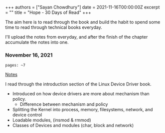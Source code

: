+++
authors = ["Sayan Chowdhury"]
date = 2021-11-16T00:00:00Z
excerpt = ""
title = "Hope - 30 Days of Read"
+++

The aim here is to read through the book and build the habit to spend some time
to read through technical books everyday.

I'll upload the notes from everyday, and after the finish of the chapter accumulate the notes into one.


### November 16, 2021
```
pages: ~7
```

[Notes](/notes/ldd3-nov16.pdf)

I read through the introduction section of the Linux Device Driver book.
- Introduced on how device drivers are more about mechanism than policy.
  - Difference between mechanism and policy
- Splitting the Kernel into process, memory, filesystems, network, and device control
- Loadable modules, (insmod & rmmod)
- Classes of Devices and modules (char, block and network)


